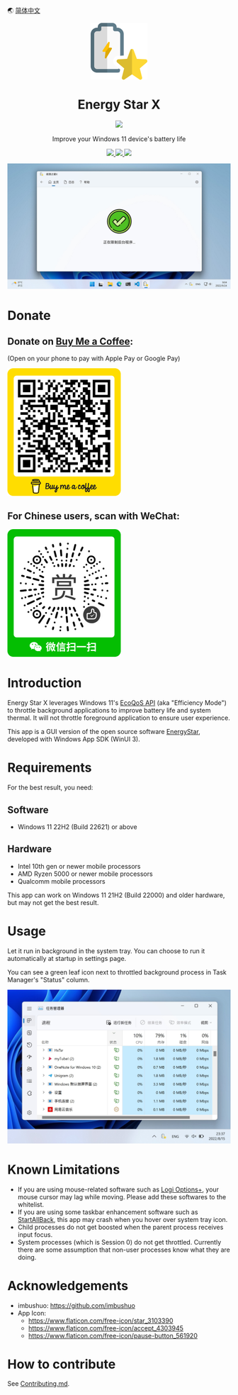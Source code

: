 🌏 [简体中文](README.zh-hans.md)


<p align="center">
  <img width="128" align="center" src="src/EnergyStarX/Assets/Icon.png" />
</p>

<h1 align="center" style="font-weight: bold">
  Energy Star X
</h1>

<p align="center">
  <a title="Get it from Microsoft" href="https://apps.microsoft.com/detail/9NF7JTB3B17P?launch=true&mode=full" target="_blank">
    <picture>
      <source srcset="https://get.microsoft.com/images/en-US%20light.svg" media="(prefers-color-scheme: dark)" />
      <source srcset="https://get.microsoft.com/images/en-US%20dark.svg" media="(prefers-color-scheme: light), (prefers-color-scheme: no-preference)" />
      <img src="https://get.microsoft.com/images/en-US%20dark.svg" width=144 />
    </picture>
  </a>
</p>

<p align="center">
  Improve your Windows 11 device's battery life
</p>

<p align="center">
  <a title="GitHub Release" href="https://github.com/JasonWei512/EnergyStarX/releases" target="_blank">
    <img src="https://img.shields.io/github/v/release/JasonWei512/EnergyStarX?label=Release&color=red" />
  </a>
  <a title="Microsoft Store Rating" href="https://www.microsoft.com/store/productId/9NF7JTB3B17P" target="_blank">
    <img src="https://img.shields.io/endpoint?color=blue&label=Microsoft%20Store%20Rating&url=https%3A%2F%2Fmicrosoft-store-badge.fly.dev%2Fapi%2Frating%3FstoreId%3D9NF7JTB3B17P" />
  </a>
  <a title="Crowdin" href="https://crowdin.com/project/energystarx" target="_blank">
    <img src="https://badges.crowdin.net/energystarx/localized.svg" />
  </a>
</p>

![Screenshot](.msstore/images/2_Screenshot.png)


# Donate

## Donate on [Buy Me a Coffee](https://www.buymeacoffee.com/nickjohn):

(Open on your phone to pay with Apple Pay or Google Pay)

[![Buy me a coffee](src/EnergyStarX/Assets/InApp/Buy_me_a_coffee.png)](https://www.buymeacoffee.com/nickjohn)

## For Chinese users, scan with WeChat:

![WeChat Donation QR Code](src/EnergyStarX/Assets/InApp/WeChat_Donation_QR_Code.png)


# Introduction

Energy Star X leverages Windows 11's [EcoQoS API](https://devblogs.microsoft.com/performance-diagnostics/introducing-ecoqos) (aka "Efficiency Mode") to throttle background applications to improve battery life and system thermal. It will not throttle foreground application to ensure user experience.

This app is a GUI version of the open source software [EnergyStar](https://github.com/imbushuo/EnergyStar), developed with Windows App SDK (WinUI 3).


# Requirements

For the best result, you need:

## Software

- Windows 11 22H2 (Build 22621) or above

## Hardware

- Intel 10th gen or newer mobile processors
- AMD Ryzen 5000 or newer mobile processors
- Qualcomm mobile processors

This app can work on Windows 11 21H2 (Build 22000) and older hardware, but may not get the best result.


# Usage

Let it run in background in the system tray. You can choose to run it automatically at startup in settings page.

You can see a green leaf icon next to throttled background process in Task Manager's "Status" column.

![Task Manager Leaf](src/EnergyStarX/Assets/InApp/Task_Manager_Leaf.jpg)


# Known Limitations

- If you are using mouse-related software such as [Logi Options+](https://www.logitech.com/en-us/software/logi-options-plus.html), your mouse cursor may lag while moving. Please add these softwares to the whitelist.
- If you are using some taskbar enhancement software such as [StartAllBack](https://www.startallback.com), this app may crash when you hover over system tray icon.
- Child processes do not get boosted when the parent process receives input focus.
- System processes (which is Session 0) do not get throttled. Currently there are some assumption that non-user processes know what they are doing.


# Acknowledgements

- imbushuo: https://github.com/imbushuo
- App Icon: 
  - https://www.flaticon.com/free-icon/star_3103390
  - https://www.flaticon.com/free-icon/accept_4303945
  - https://www.flaticon.com/free-icon/pause-button_561920


# How to contribute

See [Contributing.md](./doc/Contributing.md).